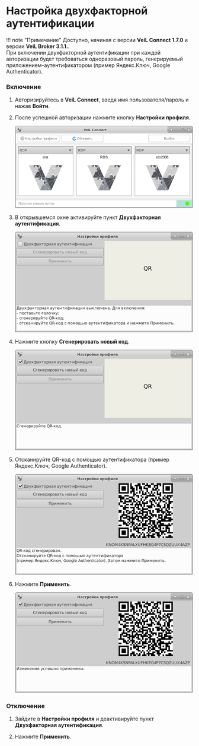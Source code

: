 # Настройка двухфакторной аутентификации

!!! note "Примечание"
    Доступно, начиная с версии **VeiL Connect 1.7.0** и версии **VeiL Broker 3.1.1.**.   
    При включении двухфакторной аутентификации при каждой авторизации будет требоваться
    одноразовый пароль, генерируемый приложением-аутентификатором (пример Яндекс.Ключ, Google Authenticator).

### Включение

1. Авторизируйтесь в **VeiL Connect**, введя имя пользователя/пароль и нажав **Войти**.

1. После успешной авторизации нажмите кнопку **Настройки профиля**.

   ![image](../../_assets/vdi/thin_client/2fa/vdi_pools_window.png)

1. В открывшемся окне активируйте пункт **Двухфакторная аутентификация**.

   ![image](../../_assets/vdi/thin_client/2fa/2fa_1.png)

1. Нажмите кнопку **Сгенерировать новый код**.

   ![image](../../_assets/vdi/thin_client/2fa/2fa_2.png)

1. Отсканируйте QR-код c помощью аутентификатора (пример Яндекс.Ключ, Google Authenticator).

   ![image](../../_assets/vdi/thin_client/2fa/2fa_3.png)

1. Нажмите **Применить**.

   ![image](../../_assets/vdi/thin_client/2fa/2fa_4.png)
    
    
### Отключение

1. Зайдите в **Настройки профиля** и деактивируйте пункт **Двухфакторная аутентификация**.

1. Нажмите **Применить**.